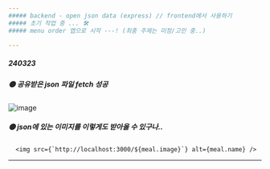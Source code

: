 ```yaml
---
##### backend - open json data (express) // frontend에서 사용하기 
##### 초기 작업 중 ... 🛠
##### menu order 앱으로 시작 ---! (최종 주제는 미정/고민 중..)

---
```




##### 240323
##### 🟡 공유받은 json 파일 fetch 성공
![image](https://github.com/yzinnie/menu-app/assets/126447980/a721b715-3327-4738-b165-9169cc45f3c9)
##### 🟡 json에 있는 이미지를 이렇게도 받아올 수 있구나..
```
  <img src={`http://localhost:3000/${meal.image}`} alt={meal.name} />
```
---
